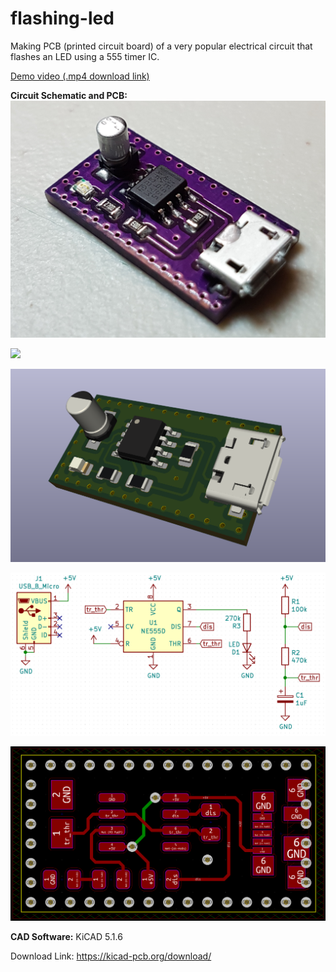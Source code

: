 # flashing-led
Making PCB (printed circuit board) of a very popular electrical circuit that flashes an LED using a 555 timer IC.

[Demo video (.mp4 download link)](https://github.com/ItsKarlito/flashing-led/raw/master/media/demo.mp4)

**Circuit Schematic and PCB:**
![](media/pcb_soldered.png)

![](media/pcb_manufactured.png)

![](media/3D.png)

![](media/schematic.png)

![](media/pcb.png)

**CAD Software:** 
KiCAD 5.1.6

Download Link: https://kicad-pcb.org/download/
